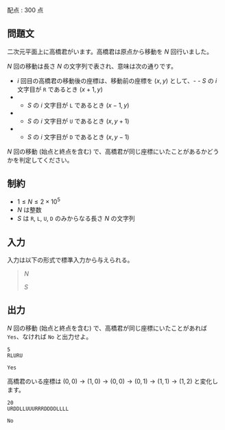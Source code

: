配点 : $300$ 点

## 問題文

二次元平面上に高橋君がいます。高橋君は原点から移動を $N$ 回行いました。  

$N$ 回の移動は長さ $N$ の文字列で表され、意味は次の通りです。

- $i$ 回目の高橋君の移動後の座標は、移動前の座標を $(x,y)$ として、-   - $S$ の $i$ 文字目が `R` であるとき $(x+1,y)$
-   - $S$ の $i$ 文字目が `L` であるとき $(x-1,y)$
-   - $S$ の $i$ 文字目が `U` であるとき $(x,y+1)$
-   - $S$ の $i$ 文字目が `D` であるとき $(x,y-1)$

$N$ 回の移動 (始点と終点を含む) で、高橋君が同じ座標にいたことがあるかどうかを判定してください。

## 制約

- $1 \leq N \leq 2\times 10^5$
- $N$ は整数
- $S$ は `R`, `L`, `U`, `D` のみからなる長さ $N$ の文字列

## 入力

入力は以下の形式で標準入力から与えられる。

> $N$
> 
> $S$

## 出力

$N$ 回の移動 (始点と終点を含む) で、高橋君が同じ座標にいたことがあれば `Yes`、なければ `No` と出力せよ。

```input1
5
RLURU
```

```output1
Yes
```

高橋君のいる座標は $(0,0)\to (1,0)\to (0,0)\to (0,1)\to (1,1)\to (1,2)$ と変化します。

```input2
20
URDDLLUUURRRDDDDLLLL
```

```output2
No
```